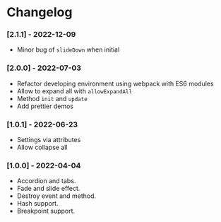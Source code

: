 # Changelog

### [2.1.1] - 2022-12-09

- Minor bug of `slideDown` when initial

### [2.0.0] - 2022-07-03

- Refactor developing environment using webpack with ES6 modules
- Allow to expand all with `allowExpandAll`
- Method `init` and `update`
- Add prettier demos

### [1.0.1] - 2022-06-23

- Settings via attributes
- Allow collapse all

### [1.0.0] - 2022-04-04

- Accordion and tabs.
- Fade and slide effect.
- Destroy event and method.
- Hash support.
- Breakpoint support.